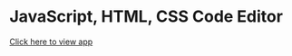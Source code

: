 # JavaScript, HTML, CSS Code Editor
[Click here to view app](https://allecp.github.io/Code-Editor/)
